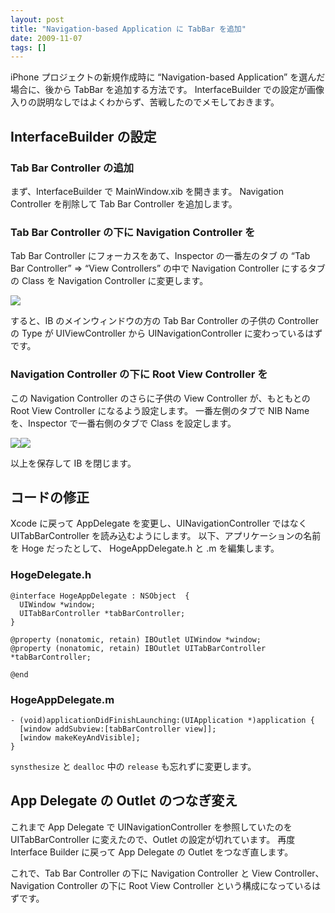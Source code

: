 ```yaml
---
layout: post
title: "Navigation-based Application に TabBar を追加"
date: 2009-11-07
tags: []
---
```


iPhone プロジェクトの新規作成時に &#8220;Navigation-based Application&#8221; を選んだ場合に、後から TabBar を追加する方法です。
InterfaceBuilder での設定が画像入りの説明なしではよくわからず、苦戦したのでメモしておきます。

## InterfaceBuilder の設定

### Tab Bar Controller の追加

まず、InterfaceBuilder で MainWindow.xib を開きます。
Navigation Controller を削除して Tab Bar Controller を追加します。

### Tab Bar Controller の下に Navigation Controller を

Tab Bar Controller にフォーカスをあて、Inspector の一番左のタブ の &#8220;Tab Bar Controller&#8221; =&gt; &#8220;View Controllers&#8221; の中で Navigation Controller にするタブの Class を Navigation Controller に変更します。

![](/images/2009/11/TabBarController_Inspector1.png)

すると、IB のメインウィンドウの方の Tab Bar Controller の子供の Controller の Type が UIViewController から UINavigationController に変わっているはずです。

### Navigation Controller の下に Root View Controller を

この Navigation Controller のさらに子供の View Controller が、もともとの Root View Controller になるよう設定します。
一番左側のタブで NIB Name を、Inspector で一番右側のタブで Class を設定します。

![](/images/2009/11/SetRootViewControllerNIB1.png)![](/images/2009/11/SetRootViewControllerClass1.png)

以上を保存して IB を閉じます。

## コードの修正

Xcode に戻って AppDelegate を変更し、UINavigationController ではなく UITabBarController を読み込むようにします。
以下、アプリケーションの名前を Hoge だったとして、 HogeAppDelegate.h と .m を編集します。

### HogeDelegate.h

```objc
@interface HogeAppDelegate : NSObject  {
  UIWindow *window;
  UITabBarController *tabBarController;
}

@property (nonatomic, retain) IBOutlet UIWindow *window;
@property (nonatomic, retain) IBOutlet UITabBarController *tabBarController;

@end
```

### HogeAppDelegate.m

```objc
- (void)applicationDidFinishLaunching:(UIApplication *)application {
  [window addSubview:[tabBarController view]];
  [window makeKeyAndVisible];
}
```

`synsthesize` と `dealloc` 中の `release` も忘れずに変更します。

## App Delegate の Outlet のつなぎ変え

これまで App Delegate で UINavigationController を参照していたのを UITabBarController に変えたので、Outlet の設定が切れています。
再度 Interface Builder に戻って App Delegate の Outlet をつなぎ直します。

これで、Tab Bar Controller の下に Navigation Controller と View Controller、Navigation Controller の下に Root View Controller という構成になっているはずです。
